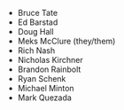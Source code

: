 - Bruce Tate
- Ed Barstad
- Doug Hall
- Meks McClure (they/them)
- Rich Nash
- Nicholas Kirchner
- Brandon Rainbolt
- Ryan Schenk
- Michael Minton
- Mark Quezada
